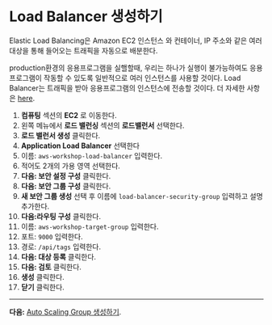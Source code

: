 # Load Balancer 생성하기

Elastic Load Balancing은 Amazon EC2 인스턴스 와 컨테이너, IP 주소와 같은 여러 대상을 통해 들어오는 트래픽을 자동으로 배분한다.

production환경의 응용프로그램을 실핼할때, 우리는 하나가 실행이 불가능하여도 응용프로그램이 작동할 수 있도록 일반적으로 여러 인스턴스를 사용할 것이다. Load Balancer는 트래픽을 받아 응용프로그램의 인스턴스에 전송할 것이다. 
더 자세한 사항은 [here](https://aws.amazon.com/elasticloadbalancing/).

1. **컴퓨팅** 섹션의 **EC2** 로 이동한다.
2. 왼쪽 메뉴에서 **로드 밸런싱** 섹션의 **로드밸런서** 선택한다.     
3. **로드 밸런서 생성** 클릭한다.
4. **Application Load Balancer** 선택한다
5. 이름: `aws-workshop-load-balancer` 입력한다.
6. 적어도 2개의 가용 영역 선택한다.
7. **다음: 보안 설정 구성** 클릭한다.
8. **다음: 보안 그룹 구성** 클릭한다.
9. **새 보안 그룹 생성** 선택 후 이름에 `load-balancer-security-group` 입력하고 설명 추가한다.
10. **다음:라우팅 구성** 클릭한다.
11. 이름: `aws-workshop-target-group` 입력한다.
12. 포트: `9000` 입력한다.
13. 경로: `/api/tags` 입력한다.
14. **다음: 대상 등록** 클릭한다.
15. **다음: 검토** 클릭한다.
16. **생성** 클릭한다.
17. **닫기** 클릭한다.

---
**다음:** [Auto Scaling Group 생성하기](/workshop/elb-auto-scaling-group/02-auto-scaling-group.md).
